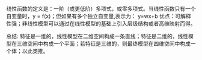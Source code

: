 线性函数的定义是：一阶（或更低阶）多项式，或零多项式。当线性函数只有一个自变量时，y = f(x)；但如果有多个独立自变量,表示为：
y=wx+b
优点：可解释性强；非线性模型可以通过在线性模型的基础上引入层级结构或者高维映射而得。

总结: 特征是一维的，线性模型在二维空间构成一条直线；特征是二维的，线性模型在三维空间中构成一个平面；若特征是三维的，则最终模型在四维空间中构成一个体；以此类推。
